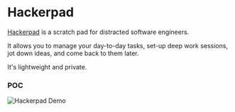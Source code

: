 # Hackerpad

[Hackerpad](https://hackerpad.info) is a scratch pad for distracted software engineers.

It allows you to manage your day-to-day tasks, set-up deep work sessions, jot down ideas, and come back to them later.

It's lightweight and private.

### POC

![Hackerpad Demo](hackerpad-demo.gif)
